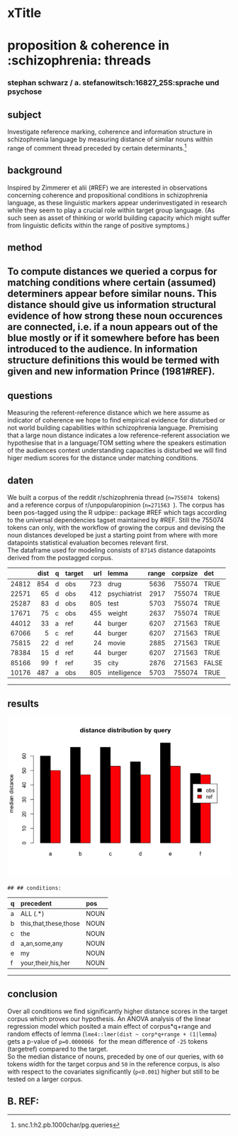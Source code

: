 # xTitle
# proposition & coherence in :schizophrenia: threads
### stephan schwarz / a. stefanowitsch:16827_25S:sprache und psychose
## subject
Investigate reference marking, coherence and information structure in schizophrenia language by measuring distance of similar nouns within range of comment thread preceded by certain determinants.[^1]
## background
Inspired by Zimmerer et alii (#REF) we are interested in observations concerning coherence and propositional conditions in schizophrenia language, as these linguistic markers appear underinvestigated in research while they seem to play a crucial role within target group language. (As such seen as asset of thinking or world building capacity which might suffer from linguistic deficits within the range of positive symptoms.)
## method
To compute distances we queried a corpus for matching conditions where certain (assumed) determiners appear before similar nouns. This distance should give us information structural evidence of how strong these noun occurences are connected, i.e. if a noun appears out of the blue mostly or if it somewhere before has been introduced to the audience. In information structure definitions this would be termed with **given and new information** Prince (1981#REF).
----
## questions
Measuring the referent-reference distance which we here assume as indicator of coherence we hope to find empirical evidence for disturbed or not world building capabilities within schizophrenia language. Premising that a large noun distance indicates a low reference-referent association we hypothesise that in a language/TOM setting where the speakers estimation of the audiences context understanding capacities is disturbed we will find higer medium scores for the distance under matching conditions.
## daten
We built a corpus of the reddit r/schizophrenia thread (```n=755074 ``` tokens) and a reference corpus of r/unpopularopinion (```n=271563 ```). The corpus has been pos-tagged using the R udpipe:: package #REF which tags according to the universal dependencies tagset maintained by #REF. Still the 755074 tokens can only, with the workflow of growing the corpus and devising the noun distances developed be just a starting point from where with more datapoints statistical evaluation becomes relevant first.   
The dataframe used for modeling consists of ``` 87145 ``` distance datapoints derived from the postagged corpus.


|      | dist|q  |target | url|lemma        | range| corpsize|det   |
|:-----|----:|:--|:------|---:|:------------|-----:|--------:|:-----|
|24812 |  854|d  |obs    | 723|drug         |  5636|   755074|TRUE  |
|22571 |   65|d  |obs    | 412|psychiatrist |  2917|   755074|TRUE  |
|25287 |   83|d  |obs    | 805|test         |  5703|   755074|TRUE  |
|17671 |   75|c  |obs    | 455|weight       |  2637|   755074|TRUE  |
|44012 |   33|a  |ref    |  44|burger       |  6207|   271563|TRUE  |
|67066 |    5|c  |ref    |  44|burger       |  6207|   271563|TRUE  |
|75815 |   22|d  |ref    |  24|movie        |  2885|   271563|TRUE  |
|78384 |   15|d  |ref    |  44|burger       |  6207|   271563|TRUE  |
|85166 |   99|f  |ref    |  35|city         |  2876|   271563|FALSE |
|10176 |  487|a  |obs    | 805|intelligence |  5703|   755074|TRUE  |

----
## results




![](https://github.com/esteeschwarz/SPUND-LX/raw/main/psych/HA/poster/index_files/figure-html/df1-vis-1.png)

```
## ## conditions:
```



|q  |precedent             |pos  |
|:--|:---------------------|:----|
|a  |ALL (.*)              |NOUN |
|b  |this,that,these,those |NOUN |
|c  |the                   |NOUN |
|d  |a,an,some,any         |NOUN |
|e  |my                    |NOUN |
|f  |your,their,his,her    |NOUN |



----
## conclusion
Over all conditions <!--**B** (``` this, that, these, those, DET ```)-->we find significantly higher distance scores in the target corpus which proves our hypothesis. An ANOVA analysis of the linear regression model which posited a main effect of corpus\*q+range and random effects of lemma (`lme4::lmer(dist ~ corp*q+range + (1|lemma`) gets a p-value of ```p=0.0000066 ``` for the mean difference of ``` -25 ``` tokens (targetref) compared to the target.   
So the median distance of nouns, preceded by one of our queries, with ``` 60 ``` tokens width for the target corpus and ``` 50 ``` in the reference corpus, is also with respect to the covariates significantly (``p<0.001``) higher but still to be tested on a larger corpus.
## B. REF:
[^1]:snc.1:h2.pb.1000char/pg.queries
